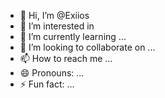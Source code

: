 - 👋 Hi, I’m @Exiios
- 👀 I’m interested in 
- 🌱 I’m currently learning ...
- 💞️ I’m looking to collaborate on ...
- 📫 How to reach me ...
- 😄 Pronouns: ...
- ⚡ Fun fact: ...

<!---
Exiios/Exiios is a ✨ special ✨ repository because its `README.md` (this file) appears on your GitHub profile.
You can click the Preview link to take a look at your changes.
--->
